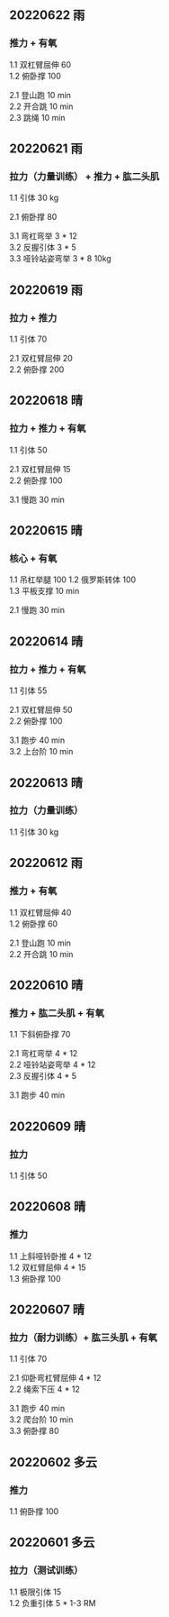 ## 20220622  雨

### 推力 + 有氧
1.1 双杠臂屈伸 60  
1.2 俯卧撑 100    

2.1 登山跑 10 min  
2.2 开合跳 10 min  
2.3 跳绳 10 min  


## 20220621  雨

### 拉力（力量训练） + 推力 + 肱二头肌
1.1 引体 30 kg   

2.1 俯卧撑 80   

3.1 弯杠弯举 3 * 12  
3.2 反握引体 3 * 5  
3.3 哑铃站姿弯举 3 * 8  10kg   



## 20220619  雨

### 拉力 + 推力 
1.1 引体 70  

2.1 双杠臂屈伸 20  
2.2 俯卧撑 200   



## 20220618  晴

### 拉力 + 推力 + 有氧 
1.1 引体 50  

2.1 双杠臂屈伸 15  
2.2 俯卧撑 100     

3.1 慢跑 30 min


## 20220615  晴

### 核心 + 有氧 
1.1 吊杠举腿 100 
1.2 俄罗斯转体 100  
1.3 平板支撑 10 min    

2.1 慢跑 30 min  



## 20220614  晴

### 拉力 + 推力 + 有氧 
1.1 引体 55  

2.1 双杠臂屈伸 50  
2.2 俯卧撑 100      

3.1 跑步 40 min  
3.2 上台阶 10 min    



## 20220613  晴

### 拉力（力量训练）
1.1 引体 30 kg   



## 20220612  雨

### 推力 + 有氧
1.1 双杠臂屈伸 40  
1.2 俯卧撑 60    

2.1 登山跑 10 min  
2.2 开合跳 10 min  



## 20220610  晴

### 推力 + 肱二头肌 + 有氧
1.1 下斜俯卧撑 70 

2.1 弯杠弯举 4 * 12  
2.2 哑铃站姿弯举 4 * 12  
2.3 反握引体 4 * 5  

3.1 跑步 40 min  



## 20220609  晴

### 拉力
1.1 引体 50  



## 20220608  晴

### 推力
1.1 上斜哑铃卧推 4 * 12  
1.2 双杠臂屈伸 4 * 15    
1.3 俯卧撑 100      



## 20220607  晴

### 拉力（耐力训练）+ 肱三头肌 + 有氧 
1.1 引体 70  

2.1 仰卧弯杠臂屈伸 4 * 12  
2.2 绳索下压 4 * 12  

3.1 跑步 40 min  
3.2 爬台阶 10 min  
3.3 俯卧撑 80  


## 20220602  多云

### 推力  
1.1 俯卧撑 100       



## 20220601  多云

### 拉力（测试训练）   
1.1 极限引体 15  
1.2 负重引体 5 * 1-3 RM      

